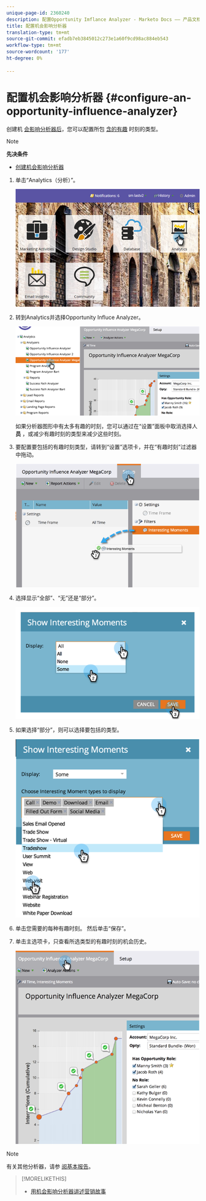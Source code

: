 ```yaml
---
unique-page-id: 2360240
description: 配置Opportunity Imflance Analyzer - Marketo Docs —— 产品文档
title: 配置机会影响分析器
translation-type: tm+mt
source-git-commit: efadb7eb3845012c273e1a60f9cd98ac884eb543
workflow-type: tm+mt
source-wordcount: '177'
ht-degree: 0%

---
```



# 配置机会影响分析器 {#configure-an-opportunity-influence-analyzer}

创建机 [会影响分析器后](create-an-opportunity-influence-analyzer.md)，您可以配置所包 [含的有趣](/help/marketo/product-docs/marketo-sales-insight/msi-for-salesforce/features/tabs-in-the-msi-panel/interesting-moments/interesting-moments-overview.md) 时刻的类型。

>[!NOTE]
>
>**先决条件**
>
>* [创建机会影响分析器](create-an-opportunity-influence-analyzer.md)


1. 单击“Analytics（分析）”。

   ![](assets/login-to-analytics.png)

1. 转到Analytics并选择Opportunity Influce Analyzer。

   ![](assets/image2014-9-17-12-3a28-3a33.png)

   如果分析器图形中有太多有趣的时刻，您可以通过在“设置”面板中取消选择人 **员** ，或减少有趣时刻的类型来减少这些时刻。

1. 要配置要包括的有趣时刻类型，请转到“设置”选项卡，并在“有趣时刻”过滤器中拖动。

   ![](assets/image2014-9-17-12-3a29-3a10.png)

1. 选择显示“全部”、“无”还是“部分”。

   ![](assets/image2014-9-17-12-3a29-3a18.png)

1. 如果选择“部分”，则可以选择要包括的类型。

   ![](assets/image2014-9-17-12-3a29-3a39.png)

1. 单击您需要的每种有趣时刻。 然后单击“保存”。
1. 单击主选项卡，只查看所选类型的有趣时刻的机会历史。

   ![](assets/image2014-9-17-12-3a29-3a58.png)

>[!NOTE]
>
>有关其他分析器，请参 [阅基本报告](http://docs.marketo.com/display/docs/basic+reporting)。

>[!MORELIKETHIS]
>
>* [用机会影响分析器讲述营销故事](tell-the-marketing-story-with-an-opportunity-influence-analyzer.md)

